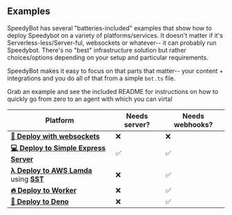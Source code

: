 ## Examples

SpeedyBot has several "batteries-included" examples that show how to deploy Speedybot on a variety of platforms/services. It doesn't matter if it's Serverless-less/Server-ful, websockets or whatever-- it can probably run Speedybot. There's no "best" infrastructure solution but rather choices/options depending on your setup and particular requirements.

SpeedyBot makes it easy to focus on that parts that matter-- your content + integrations and you do all of that from a simple `bot.ts` file.

Grab an example and see the included README for instructions on how to quickly go from zero to an agent with which you can virtal

| Platform                                                                          | Needs server? | Needs webhooks? |
| --------------------------------------------------------------------------------- | ------------- | --------------- |
| **[🔌 Deploy with websockets](./speedybot-starter/README.md)**                    | ❌            | ❌              |
| **[💻 Deploy to Simple Express Server](./standard-server/README.md)**             | ✅            | ✅              |
| **[λ Deploy to AWS Lamda](./lambda/README.md)** using **[SST](https://sst.dev/)** | ❌            | ✅              |
| **[🔥 Deploy to Worker](./worker/README.md)**                                     | ❌            | ✅              |
| **[🦖 Deploy to Deno](./deno/README.md)**                                         | ❌            | ✅              |

